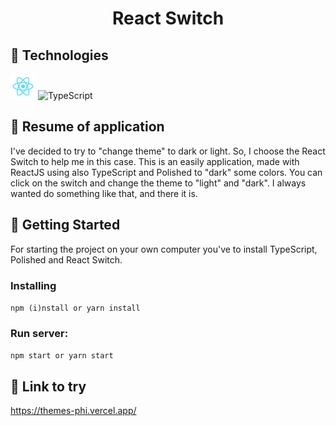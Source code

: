 <h1 align="center">React Switch</h1>

## :bookmark_tabs: Technologies
<div align="left">
<img alt="React" width="40" src="https://raw.githubusercontent.com/github/explore/80688e429a7d4ef2fca1e82350fe8e3517d3494d/topics/react/react.png" />
<img alt="TypeScript" width="40" src="https://user-images.githubusercontent.com/38151364/89708934-a7dbce00-d951-11ea-8ff1-1b7991267c05.png" />
</div>

## :bookmark_tabs: Resume of application

I've decided to try to "change theme" to dark or light. So, I choose the React Switch to help me in this case. This is an easily application, made with ReactJS using also TypeScript and Polished to "dark" some colors. You can click on the switch and change the theme to "light" and "dark". I always wanted do something like that, and there it is. 

## :mag_right: Getting Started

For starting the project on your own computer you've to install TypeScript, Polished and React Switch. 

### Installing

```npm (i)nstall or yarn install```

### Run server: 

```npm start or yarn start```

## :newspaper: Link to try
https://themes-phi.vercel.app/





